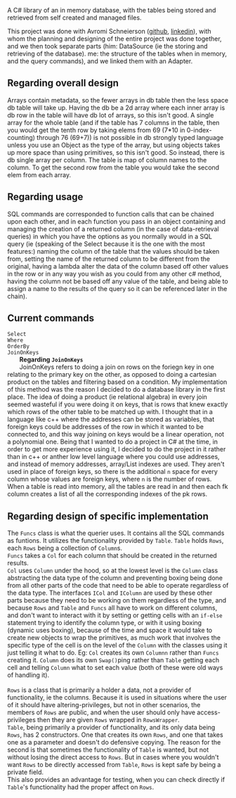 A C# library of an in memory database, with the tables being stored and retrieved from self created and managed files.
<br>

This project was done with Avromi Schneierson ([github](https://github.com/avrohom-schneierson), [linkedin](https://www.linkedin.com/in/avrohomschneierson)), with whom the planning and designing of the entire project was done together, and we then took separate parts (him: DataSource (ie the storing and retrieving of the database). me: the structure of the tables when in memory, and the query commands), and we linked them with an Adapter.

Regarding overall design
------------------------
Arrays contain metadata, so the fewer arrays in db table then the less space db table will take up.
Having the db be a 2d array where each inner array is db row in the table will have db lot of arrays, so this isn't good.
A single array for the whole table (and if the table has 7 columns in the table, then you would get the tenth row by taking elems from 69 (7*10 in 0-index-counting) through 76 (69+7)) is not possible in db strongly typed language unless you use an Object as the type of the array, but using objects takes up more space than using primitives, so this isn't good.
So instead, there is db single array per column. The table is map of column names to the column. To get the second row from the table you would take the second elem from each array.

Regarding usage
---------------
SQL commands are corresponded to function calls that can be chained upon each other, and in each function you pass in an object containing and managing the creation of a returned column (in the case of data-retrieval queries) in which you have the options as you normally would in a SQL query (ie (speaking of the Select because it is the one with the most features:) naming the column of the table that the values should be taken from, setting the name of the returned column to be different from the original, having a lambda alter the data of the column based off other values in the row or in any way you wish as you could from any other c# method, having the column not be based off any value of the table, and being able to assign a name to the results of the query so it can be referenced later in the chain).

Current commands
----------------
```Select``` <br>
```Where``` <br>
```OrderBy``` <br>
```JoinOnKeys``` <br>
&nbsp;&nbsp;&nbsp;&nbsp;&nbsp;&nbsp;&nbsp;<b>Regarding ```JoinOnKeys```</b><br>
&nbsp;&nbsp;&nbsp;&nbsp;&nbsp;&nbsp;&nbsp;JoinOnKeys refers to doing a join on rows on the foriegn key in one relating to the primary key on the other, as opposed to
doing a cartesian product on the tables and filtering based on a condition. My implementation of this method was the reason I
decided to do a database library in the first place. The idea of doing a product (ie relational algebra) in every join seemed
wasteful if you were doing it on keys, that is rows that knew exactly which rows of the other table to be matched up with. I
thought that in a language like c++ where the addresses can be stored as variables, that foreign keys could be addresses of the row in which it wanted to be connected to, and this way joining on keys would be
a linear operation, not a polynomial one. Being that I wanted to do a project in C# at the time, in order to get more experience
using it, I decided to do the project in it rather than in c++ or anther low level language where you could use addresses, and
instead of memory addresses, array/List indexes are used. They aren't used in place of foreign keys, so there is the additional
```n``` space for every column whose values are foreign keys, where ```n``` is the number of rows. When a table is read into memory,
all the tables are read in and then each fk column creates a list of all the corresponding indexes of the pk rows.


Regarding design of specific implementation
-------------------------------------------
The ```Funcs``` class is what the querier uses. It contains all the SQL commands as funtions. It utilizes the functionality provided by ```Table```. ```Table``` holds ```Rows```, each ```Rows``` being a collection of ```Column```s.<br>
```Funcs``` takes a ```Col``` for each column that should be created in the returned results.<br>
```Col``` uses ```Column``` under the hood, so at the lowest level is the ```Column``` class abstracting the data type of the column and preventing boxing being done from all other parts of the code that need to be able to operate regardless of the data type. The interfaces ```ICol``` and ```IColumn``` are used by these other parts because they need to be working on them regardless of the type, and because ```Rows``` and ```Table``` and ```Funcs``` all have to work on different columns, and don't want to interact with it by setting or getting cells with an ```if-else``` statement trying to identify the column type, or with it using boxing (dynamic uses boxing), because of the time and space it would take to create new objects to wrap the primitives, as much work that involves the specific type of the cell is on the level of the ```Column``` with the classes using it just telling it what to do. Eg: ```Col``` creates its own ```Columnn``` rather than ```Funcs``` creating it. ```Column``` does its own ```Swap()```ping rather than ```Table``` getting each cell and telling ```Column``` what to set each value (both of these were old ways of handling it).
<br>
<br>
```Rows``` is a class that is primarily a holder a data, not a provider of functionality, ie the columns. Because it is used in situations where the user of it should have altering-privileges, but not in other scenarios, the members of ```Rows``` are public, and when the user should only have access-privileges then they are given ```Rows``` wrapped in ```RowsWrapper```.
<br>
```Table```, being primarily a provider of functionality, and its only data being ```Rows```, has 2 constructors. One that creates its own ```Rows```, and one that takes one as a parameter and doesn't do defensive copying. The reason for the second is that sometimes the functionality of ```Table``` is wanted, but not without losing the direct access to ```Rows```. But in cases where you wouldn't want ```Rows``` to be directly accessed from ```Table```, ```Rows``` is kept safe by being a private field.
<br>
This also provides an advantage for testing, when you can check directly if ```Table```'s functionality had the proper affect on ```Rows```.
